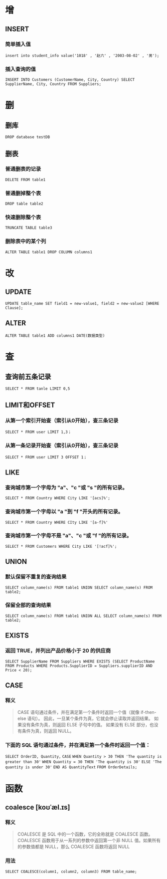 # 增
## INSERT
### 简单插入值
`insert into student_info value('1018' , '赵六' , '2003-08-02' , '男');`
### 插入查询的值
`INSERT INTO Customers (CustomerName, City, Country)
SELECT SupplierName, City, Country FROM Suppliers;`
# 删
## 删库
`DROP database testDB`
## 删表
### 普通删表的记录
`DELETE FROM table1`
### 普通删掉整个表
`DROP table table2`
### 快速删除整个表
`TRUNCATE TABLE table3`
### 删除表中的某个列
`ALTER TABLE table1 DROP COLUMN columns1`
# 改
## UPDATE
`UPDATE table_name SET field1 = new-value1, field2 = new-value2 [WHERE Clause];`
## ALTER
`ALTER TABLE table1 ADD columns1 DATE(数据类型)`
# 查
## 查询前五条记录
`SELECT * FROM tanle LIMIT 0,5`
## LIMIT和OFFSET
### 从第一个索引开始查（索引从0开始），查三条记录
`SELECT * FROM user LIMIT 1,3；`
### 从第一条记录开始查（索引从0开始），查三条记录
`SELECT * FROM user LIMIT 3 OFFSET 1；`
## LIKE
### 查询城市第一个字母为 "a"、"c "或 "s "的所有记录。
`SELECT * FROM Country WHERE City LIKE '[acs]%';`
### 查询城市第一个字母以 "a "到 "f "开头的所有记录。
`SELECT * FROM Country WHERE CIty LIKE '[a-f]%'`
### 查询城市第一个字母不是 "a"、"c "或 "f "的所有记录。
`SELECT * FROM Customers WHERE City LIKE '[!acf]%';`
## UNION
### 默认保留不重复的查询结果
`SELECT column_name(s) FROM table1
UNION
SELECT column_name(s) FROM table2;`
### 保留全部的查询结果
`SELECT column_name(s) FROM table1
UNION ALL
SELECT column_name(s) FROM table2;`
## EXISTS
### 返回 TRUE，并列出产品价格小于 20 的供应商
`SELECT SupplierName
FROM Suppliers
WHERE EXISTS (SELECT ProductName FROM Products WHERE Products.SupplierID = Suppliers.supplierID AND Price < 20);`
## CASE
### 释义
>CASE 语句通过条件，并在满足第一个条件时返回一个值（就像 if-then-else 语句）。 因此，一旦某个条件为真，它就会停止读取并返回结果。 
如果没有条件为真，则返回 ELSE 子句中的值。 如果没有 ELSE 部分，也没有条件为真，则返回 NULL。
###  下面的 SQL 语句通过条件，并在满足第一个条件时返回一个值：
`SELECT OrderID, Quantity,`
`CASE`
    `WHEN Quantity > 30 THEN 'The quantity is greater than 30'`
    `WHEN Quantity = 30 THEN 'The quantity is 30'`
    `ELSE 'The quantity is under 30'`
`END AS QuantityText`
`FROM OrderDetails;`

# 函数
## coalesce [koʊˈæl.ɪs]
### 释义
>COALESCE 是 SQL 中的一个函数，它的全称就是 COALESCE 函数。COALESCE 函数用于从一系列的参数中返回第一个非 NULL 值。如果所有的参数值都是 NULL，那么 COALESCE 函数将返回 NULL
### 用法
`SELECT COALESCE(column1, column2, column3) FROM table_name;`
